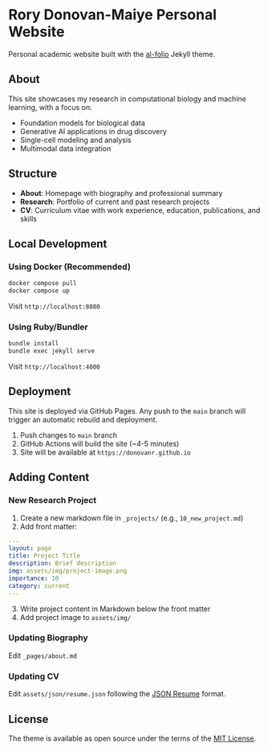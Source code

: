 # Rory Donovan-Maiye Personal Website

Personal academic website built with the [al-folio](https://github.com/alshedivat/al-folio) Jekyll theme.

## About

This site showcases my research in computational biology and machine learning, with a focus on:
- Foundation models for biological data
- Generative AI applications in drug discovery
- Single-cell modeling and analysis
- Multimodal data integration

## Structure

- **About**: Homepage with biography and professional summary
- **Research**: Portfolio of current and past research projects
- **CV**: Curriculum vitae with work experience, education, publications, and skills

## Local Development

### Using Docker (Recommended)

```bash
docker compose pull
docker compose up
```

Visit `http://localhost:8080`

### Using Ruby/Bundler

```bash
bundle install
bundle exec jekyll serve
```

Visit `http://localhost:4000`

## Deployment

This site is deployed via GitHub Pages. Any push to the `main` branch will trigger an automatic rebuild and deployment.

1. Push changes to `main` branch
2. GitHub Actions will build the site (~4-5 minutes)
3. Site will be available at `https://donovanr.github.io`

## Adding Content

### New Research Project

1. Create a new markdown file in `_projects/` (e.g., `10_new_project.md`)
2. Add front matter:
```yaml
---
layout: page
title: Project Title
description: Brief description
img: assets/img/project-image.png
importance: 10
category: current
---
```
3. Write project content in Markdown below the front matter
4. Add project image to `assets/img/`

### Updating Biography

Edit `_pages/about.md`

### Updating CV

Edit `assets/json/resume.json` following the [JSON Resume](https://jsonresume.org/) format.

## License

The theme is available as open source under the terms of the [MIT License](LICENSE).